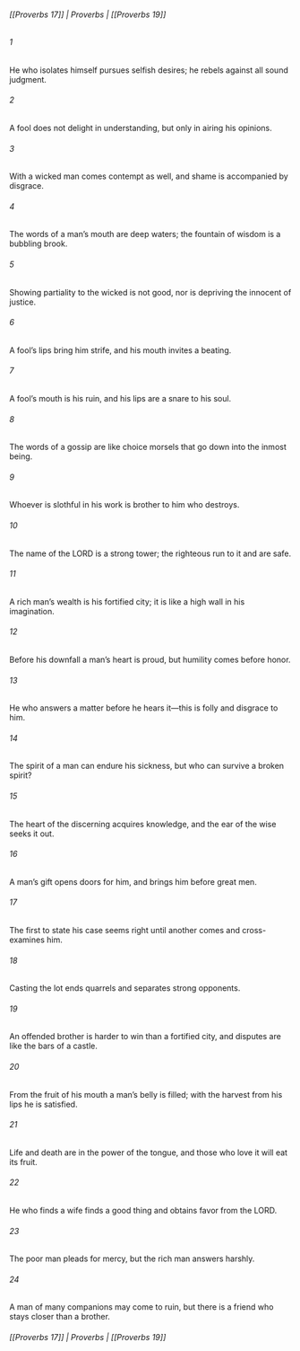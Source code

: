 ###### [[Proverbs 17]] | Proverbs | [[Proverbs 19]]

###### 1
He who isolates himself pursues selfish desires; he rebels against all sound judgment.
###### 2
A fool does not delight in understanding, but only in airing his opinions.
###### 3
With a wicked man comes contempt as well, and shame is accompanied by disgrace.
###### 4
The words of a man’s mouth are deep waters; the fountain of wisdom is a bubbling brook.
###### 5
Showing partiality to the wicked is not good, nor is depriving the innocent of justice.
###### 6
A fool’s lips bring him strife, and his mouth invites a beating.
###### 7
A fool’s mouth is his ruin, and his lips are a snare to his soul.
###### 8
The words of a gossip are like choice morsels that go down into the inmost being.
###### 9
Whoever is slothful in his work is brother to him who destroys.
###### 10
The name of the LORD is a strong tower; the righteous run to it and are safe.
###### 11
A rich man’s wealth is his fortified city; it is like a high wall in his imagination.
###### 12
Before his downfall a man’s heart is proud, but humility comes before honor.
###### 13
He who answers a matter before he hears it—this is folly and disgrace to him.
###### 14
The spirit of a man can endure his sickness, but who can survive a broken spirit?
###### 15
The heart of the discerning acquires knowledge, and the ear of the wise seeks it out.
###### 16
A man’s gift opens doors for him, and brings him before great men.
###### 17
The first to state his case seems right until another comes and cross-examines him.
###### 18
Casting the lot ends quarrels and separates strong opponents.
###### 19
An offended brother is harder to win than a fortified city, and disputes are like the bars of a castle.
###### 20
From the fruit of his mouth a man’s belly is filled; with the harvest from his lips he is satisfied.
###### 21
Life and death are in the power of the tongue, and those who love it will eat its fruit.
###### 22
He who finds a wife finds a good thing and obtains favor from the LORD.
###### 23
The poor man pleads for mercy, but the rich man answers harshly.
###### 24
A man of many companions may come to ruin, but there is a friend who stays closer than a brother.

###### [[Proverbs 17]] | Proverbs | [[Proverbs 19]]
